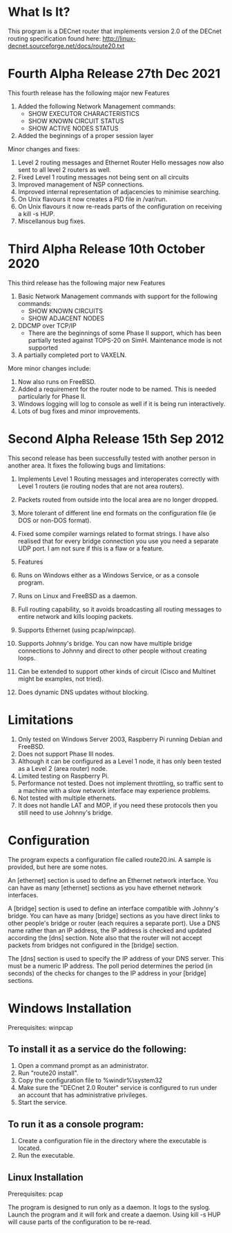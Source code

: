 # What Is It?
This program is a DECnet router that implements version 2.0 of the DECnet routing specification
found here: http://linux-decnet.sourceforge.net/docs/route20.txt

# Fourth Alpha Release 27th Dec 2021

This fourth release has the following major new Features
1. Added the following Network Management commands:
   * SHOW EXECUTOR CHARACTERISTICS
   * SHOW KNOWN CIRCUIT STATUS
   * SHOW ACTIVE NODES STATUS
1. Added the beginnings of a proper session layer

Minor changes and fixes:
1. Level 2 routing messages and Ethernet Router Hello messages now also sent to all level 2 routers as well.
1. Fixed Level 1 routing messages not being sent on all circuits
1. Improved management of NSP connections.
1. Improved internal representation of adjacencies to minimise searching.
1. On Unix flavours it now creates a PID file in /var/run.
1. On Unix flavours it now re-reads parts of the configuration on receiving a kill -s HUP.
1. Miscellanous bug fixes.

# Third Alpha Release 10th October 2020
This third release has the following major new Features
1. Basic Network Management commands with support for the following commands:
   * SHOW KNOWN CIRCUITS
   * SHOW ADJACENT NODES
1. DDCMP over TCP/IP
   * There are the beginnings of some Phase II support, which has been partially tested against TOPS-20 on SimH. Maintenance mode is not supported
1. A partially completed port to VAXELN.

More minor changes include:
1. Now also runs on FreeBSD.
1. Added a requirement for the router node to be named. This is needed particularly for Phase II.
1. Windows logging will log to console as well if it is being run interactively.
1. Lots of bug fixes and minor improvements.

# Second Alpha Release 15th Sep 2012
This second release has been successfully tested with another person in another area. It
fixes the following bugs and limitations:

1. Implements Level 1 Routing messages and interoperates correctly with Level 1 routers (ie routing nodes that are not area routers).
1. Packets routed from outside into the local area are no longer dropped.
1. More tolerant of different line end formats on the configuration file (ie DOS or non-DOS format).
1. Fixed some compiler warnings related to format strings.
I have also realised that for every bridge connection you use you need a separate UDP port.
I am not sure if this is a flaw or a feature.

1. Features
1. Runs on Windows either as a Windows Service, or as a console program.
1. Runs on Linux and FreeBSD as a daemon.
1. Full routing capability, so it avoids broadcasting all routing messages to entire network and kills looping packets.
1. Supports Ethernet (using pcap/winpcap).
1. Supports Johnny's bridge. You can now have multiple bridge connections to Johnny and direct to other people without creating loops.
1. Can be extended to support other kinds of circuit (Cisco and Multinet might be examples, not tried).
1. Does dynamic DNS updates without blocking.

# Limitations
1. Only tested on Windows Server 2003, Raspberry Pi running Debian and FreeBSD.
1. Does not support Phase III nodes.
1. Although it can be configured as a Level 1 node, it has only been tested as a Level 2 (area router) node.
1. Limited testing on Raspberry Pi.
1. Performance not tested. Does not implement throttling, so traffic sent to a machine with a slow network interface may experience problems.
1. Not tested with multiple ethernets.
1. It does not handle LAT and MOP, if you need these protocols then you still need to use Johnny's bridge.

# Configuration

The program expects a configuration file called route20.ini. A sample is provided, but here are some notes.

An \[ethernet\] section is used to define an Ethernet network interface. You can have as many \[ethernet\] sections as you have ethernet network interfaces.

A \[bridge\] section is used to define an interface compatible with Johnny's bridge. You can have as many \[bridge\] sections as you have direct links to other people's bridge or router (each requires a separate port). Use a DNS name rather than an IP address, the IP address is checked and updated according the \[dns\] section. Note also that the router will not accept packets from bridges not configured in the 
\[bridge\] section.

The \[dns\] section is used to specify the IP address of your DNS server. This must be a numeric IP address. The poll period determines the period (in seconds) of the checks for changes to the IP address in your \[bridge\] sections.

# Windows Installation

Prerequisites: winpcap

## To install it as a service do the following:

1. Open a command prompt as an administrator.
1. Run "route20 install".
1. Copy the configuration file to %windir%\system32
1. Make sure the "DECnet 2.0 Router" service is configured to run under an account that has administrative privileges.
1. Start the service.

## To run it as a console program:

1. Create a configuration file in the directory where the executable is located.
1. Run the executable.

## Linux Installation

Prerequisites: pcap

The program is designed to run only as a daemon. It logs to the syslog.
Launch the program and it will fork and create a daemon. Using kill -s HUP will cause parts of the configuration to be re-read.
